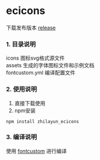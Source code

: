 # ecicons

下载发布版本 [release](https://github.com/zhilayun/ecicons/releases)

### 1. 目录说明

icons 图标svg格式源文件  
assets 生成的字体图标文件和示例文档  
fontcustom.yml 编译配置文件  

### 2. 使用说明

1. 直接下载使用
2. npm安装
```
npm install zhilayun_ecicons
```


### 3. 编译说明

使用 [fontcustom](https://github.com/FontCustom/fontcustom) 进行编译


